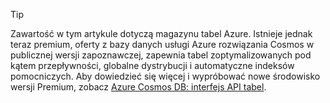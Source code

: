 > [!TIP]
> Zawartość w tym artykule dotyczą magazynu tabel Azure. Istnieje jednak teraz premium, oferty z bazy danych usługi Azure rozwiązania Cosmos w publicznej wersji zapoznawczej, zapewnia tabel zoptymalizowanych pod kątem przepływności, globalne dystrybucji i automatyczne indeksów pomocniczych. Aby dowiedzieć się więcej i wypróbować nowe środowisko wersji Premium, zobacz [Azure Cosmos DB: interfejs API tabel](https://aka.ms/premiumtables).
>
